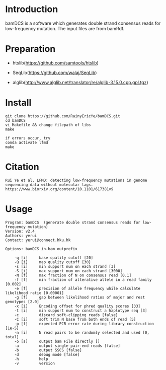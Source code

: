 # Introduction
bamDCS is a software which generates double strand consensus reads for low-frequency mutation. The input files are from bamRdf.

# Preparation

* htslib(https://github.com/samtools/htslib)
- SeqLib(https://github.com/walaj/SeqLib)
* alglib(http://www.alglib.net/translator/re/alglib-3.15.0.cpp.gpl.tgz)

# Install
    git clone https://github.com/RainyEricYe/bamDCS.git
    cd bamDCS
    vi Makefile && change filepath of libs
    make

    if errors occur, try
    conda activate lfmd
    make

# Citation
    Rui Ye et al. LFMD: detecting low-frequency mutations in genome sequencing data without molecular tags.
    https://www.biorxiv.org/content/10.1101/617381v9
    
# Usage
    Program: bamDCS  (generate double strand consensus reads for low-frequency mutation)
    Version: v2.4
    Authors: yerui
    Contact: yerui@connect.hku.hk

    Options: bamDCS in.bam outprefix

        -q [i]     base quality cutoff [20]
        -Q [i]     map quality cutoff [30]
        -s [i]     min support num on each strand [3]
        -S [i]     max support num on each strand [3000]
        -N [f]     max fraction of N on consensus read [0.1]
        -f [f]     min fraction of alterative allele in a read family [0.002]
        -e [f]     precision of allele frequency while calculate likelihood ratio [0.00001]
        -g [f]     gap between likelihood ratios of major and rest genotypes [2.0]
        -x [i]     Encoding offset for phred quality scores [33]
        -t [i]     min support num to construct a haplotype seq [3]
        -c         discard soft-clipping reads [false]
        -C [i]     soft trim N base from both ends of read [5]
        -p [f]     expected PCR error rate during library construction [1e-5]
        -n [i]     N read pairs to be randomly selected and used [0, total]
        -o [s]     output bam File directly []
        -a         output single pair-end reads [false]
        -b         output SSCS [false]
        -d         debug mode [false]
        -h         help
        -v         version

